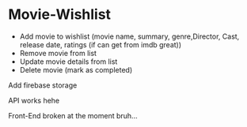 # Movie-Wishlist

- Add movie to wishlist (movie name, summary, genre,Director, Cast, release date,  ratings (if can get from imdb great))
- Remove movie from list
- Update movie details from list
- Delete movie (mark as completed)

Add firebase storage

API works hehe

Front-End broken at the moment bruh...